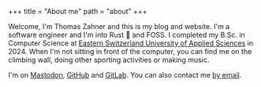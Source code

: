+++
title = "About me"
path = "about"
+++

Welcome, I'm Thomas Zahner and this is my blog and website.
I'm a software engineer and I'm into Rust 🦀 and FOSS.
I completed my B.Sc. in Computer Science at [Eastern Switzerland University of Applied Sciences](https://www.ost.ch/en/) in 2024.
When I'm not sitting in front of the computer, you can find me on the climbing wall, doing other sporting activities or making music.

I'm on [Mastodon](https://mastodon.social/@thomas_zahner), [GitHub](https://github.com/thomas-zahner) and [GitLab](https://gitlab.com/thomas-zahner).
You can also contact me [by email](mailto:thomas.zahner@protonmail.ch).
